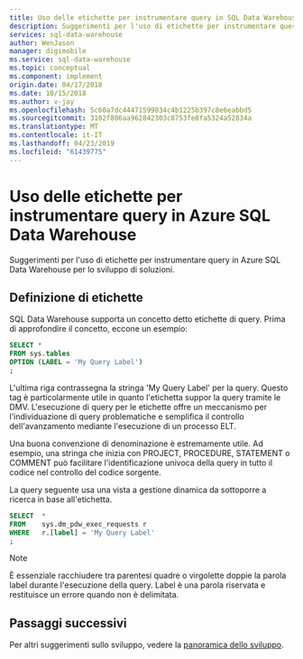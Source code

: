 ```yaml
---
title: Uso delle etichette per instrumentare query in SQL Data Warehouse | Microsoft Docs
description: Suggerimenti per l'uso di etichette per instrumentare query in Azure SQL Data Warehouse per lo sviluppo di soluzioni.
services: sql-data-warehouse
author: WenJason
manager: digimobile
ms.service: sql-data-warehouse
ms.topic: conceptual
ms.component: implement
origin.date: 04/17/2018
ms.date: 10/15/2018
ms.author: v-jay
ms.openlocfilehash: 5c60a7dc44471599834c4b1225b397c8e6eabbd5
ms.sourcegitcommit: 3102f886aa962842303c8753fe8fa5324a52834a
ms.translationtype: MT
ms.contentlocale: it-IT
ms.lasthandoff: 04/23/2019
ms.locfileid: "61439775"
---
```

# <a name="using-labels-to-instrument-queries-in-azure-sql-data-warehouse"></a>Uso delle etichette per instrumentare query in Azure SQL Data Warehouse
Suggerimenti per l'uso di etichette per instrumentare query in Azure SQL Data Warehouse per lo sviluppo di soluzioni.


## <a name="what-are-labels"></a>Definizione di etichette
SQL Data Warehouse supporta un concetto detto etichette di query. Prima di approfondire il concetto, eccone un esempio:

```sql
SELECT *
FROM sys.tables
OPTION (LABEL = 'My Query Label')
;
```

L'ultima riga contrassegna la stringa 'My Query Label' per la query. Questo tag è particolarmente utile in quanto l'etichetta suppor la query tramite le DMV. L'esecuzione di query per le etichette offre un meccanismo per l'individuazione di query problematiche e semplifica il controllo dell'avanzamento mediante l'esecuzione di un processo ELT.

Una buona convenzione di denominazione è estremamente utile. Ad esempio, una stringa che inizia con PROJECT, PROCEDURE, STATEMENT o COMMENT può facilitare l'identificazione univoca della query in tutto il codice nel controllo del codice sorgente.

La query seguente usa una vista a gestione dinamica da sottoporre a ricerca in base all'etichetta.

```sql
SELECT  *
FROM    sys.dm_pdw_exec_requests r
WHERE   r.[label] = 'My Query Label'
;
```

> [!NOTE]
> È essenziale racchiudere tra parentesi quadre o virgolette doppie la parola label durante l'esecuzione della query. Label è una parola riservata e restituisce un errore quando non è delimitata. 
> 
> 

## <a name="next-steps"></a>Passaggi successivi
Per altri suggerimenti sullo sviluppo, vedere la [panoramica dello sviluppo](sql-data-warehouse-overview-develop.md).


